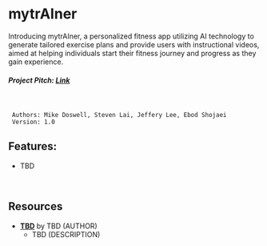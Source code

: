 # mytrAIner

Introducing mytrAIner, a personalized fitness app utilizing AI technology to generate tailored exercise plans and provide users with instructional videos, aimed at helping individuals start their fitness journey and progress as they gain experience.


##### Project Pitch: **[Link](https://www.youtube.com/watch?v=UaY8IJhtW8I)**

<br>

	 Authors: Mike Doswell, Steven Lai, Jeffery Lee, Ebod Shojaei
	 Version: 1.0


## Features:
- TBD

<br>

## Resources
- **[TBD](LINK)** by TBD (AUTHOR)
	- TBD (DESCRIPTION)
<br>